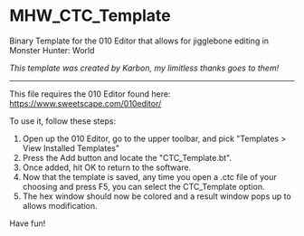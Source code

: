 # MHW_CTC_Template
Binary Template for the 010 Editor that allows for jigglebone editing in Monster Hunter: World

_This template was created by Karbon, my limitless thanks goes to them!_

***
This file requires the 010 Editor found here: https://www.sweetscape.com/010editor/

To use it, follow these steps:
1. Open up the 010 Editor, go to the upper toolbar, and pick "Templates > View Installed Templates"
2. Press the Add button and locate the "CTC_Template.bt".
3. Once added, hit OK to return to the software.
4. Now that the template is saved, any time you open a .ctc file of your choosing and press F5, you can select the CTC_Template option. 
6. The hex window should now be colored and a result window pops up to allows modification.

Have fun!
